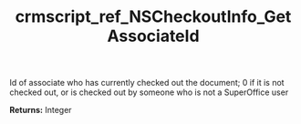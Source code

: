 ﻿---
title: crmscript_ref_NSCheckoutInfo_GetAssociateId
description: Integer NSCheckoutInfo.GetAssociateId()
intellisense: NSCheckoutInfo.GetAssociateId
keywords: NSCheckoutInfo, GetAssociateId
so.topic: reference
---

Id of associate who has currently checked out the document; 0 if it is not checked out,  or is checked out by someone who is not a SuperOffice user

**Returns:** Integer


